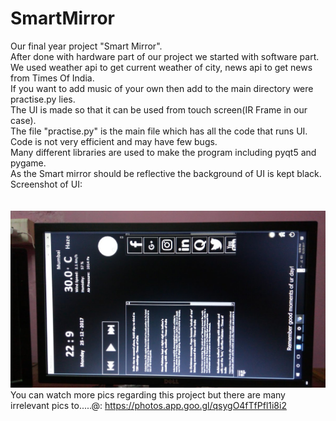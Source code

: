 # SmartMirror
Our final year project "Smart Mirror".<br>
After done with hardware part of our project we started with software part.<br>
We used weather api to get current weather of city, news api to get news from Times Of India.<br>
If you want to add music of your own then add to the main directory were practise.py lies.<br>
The UI is made so that it can be used from touch screen(IR Frame in our case).<br>
The file "practise.py" is the main file which has all the code that runs UI. <br>
Code is not very efficient and may have few bugs.<br>
Many different libraries are used to make the program including pyqt5 and pygame.<br>
As the Smart mirror should be reflective the background of UI is kept black.<br>
Screenshot of UI:<br><br><br>
<img src="IMG_20171225_220955.jpg"> </img><br>
You can watch more pics regarding this project but there are many irrelevant pics to.....@: https://photos.app.goo.gl/qsygO4fTfPfl1i8i2 
